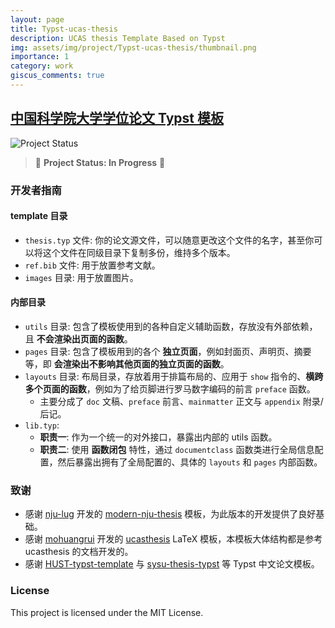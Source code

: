 ```yaml
---
layout: page
title: Typst-ucas-thesis
description: UCAS thesis Template Based on Typst
img: assets/img/project/Typst-ucas-thesis/thumbnail.png
importance: 1
category: work
giscus_comments: true
---
```


## [中国科学院大学学位论文 Typst 模板](https://github.com/waynehsucn/typst-ucas-thesis)

![Project Status](https://img.shields.io/badge/Status-In%20Progress-yellow)

> 🚧 **Project Status: In Progress** 🚧

### 开发者指南

#### template 目录

- `thesis.typ` 文件: 你的论文源文件，可以随意更改这个文件的名字，甚至你可以将这个文件在同级目录下复制多份，维持多个版本。
- `ref.bib` 文件: 用于放置参考文献。
- `images` 目录: 用于放置图片。

#### 内部目录

- `utils` 目录: 包含了模板使用到的各种自定义辅助函数，存放没有外部依赖，且 **不会渲染出页面的函数**。
- `pages` 目录: 包含了模板用到的各个 **独立页面**，例如封面页、声明页、摘要等，即 **会渲染出不影响其他页面的独立页面的函数**。
- `layouts` 目录: 布局目录，存放着用于排篇布局的、应用于 `show` 指令的、**横跨多个页面的函数**，例如为了给页脚进行罗马数字编码的前言 `preface` 函数。
  - 主要分成了 `doc` 文稿、`preface` 前言、`mainmatter` 正文与 `appendix` 附录/后记。
- `lib.typ`:
  - **职责一**: 作为一个统一的对外接口，暴露出内部的 utils 函数。
  - **职责二**: 使用 **函数闭包** 特性，通过 `documentclass` 函数类进行全局信息配置，然后暴露出拥有了全局配置的、具体的 `layouts` 和 `pages` 内部函数。

### 致谢

- 感谢 [nju-lug](https://github.com/nju-lug) 开发的 [modern-nju-thesis](https://github.com/nju-lug/modern-nju-thesis) 模板，为此版本的开发提供了良好基础。
- 感谢 [mohuangrui](https://github.com/mohuangrui) 开发的 [ucasthesis](https://github.com/mohuangrui/ucasthesis) LaTeX 模板，本模板大体结构都是参考 ucasthesis 的文档开发的。
- 感谢 [HUST-typst-template](https://github.com/werifu/HUST-typst-template) 与 [sysu-thesis-typst](https://github.com/howardlau1999/sysu-thesis-typst) 等 Typst 中文论文模板。

### License

This project is licensed under the MIT License.
